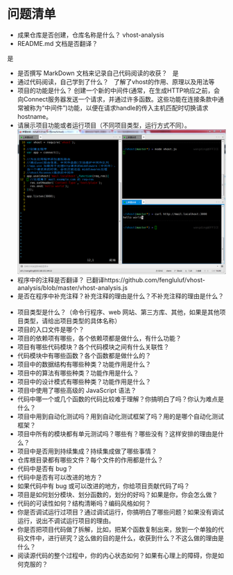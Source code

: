 # 问题清单
- 成果仓库是否创建，仓库名称是什么？
  vhost-analysis
- README.md 文档是否翻译？ 

是
- 是否撰写 MarkDown 文档来记录自己代码阅读的收获？  
是
- 通过代码阅读，自己学到了什么？  
了解了vhost的作用、原理以及用法等
- 项目的功能是什么？
创建一个新的中间件(通常，在生成HTTP响应之前，会向Connect服务器发送一个请求，并通过许多函数。这些功能在连接条款中通常被称为“中间件”)功能，以便在请求handle的传入主机匹配时切换请求hostname。
- 请展示项目功能或者运行项目（不同项目类型，运行方式不同）。  
![image](https://github.com/fengluluf/vhost-analysis/blob/master/imgs/%E8%BF%90%E8%A1%8C.png)
- 程序中的注释是否翻译？
已翻译https://github.com/fengluluf/vhost-analysis/blob/master/vhost-analysis.js
- 是否在程序中补充注释？补充注释的理由是什么？不补充注释的理由是什么？  
- 项目类型是什么？（命令行程序、web 网站、第三方库、其他，如果是其他项目类型，请给出项目类型的具体名称）  
- 项目的入口文件是哪个？  
- 项目的依赖项有哪些，各个依赖项都是做什么，有什么功能？  
- 项目有哪些代码模块？各个代码模块之间有什么关联性？  
- 代码模块中有哪些函数？各个函数都是做什么的？  
- 项目中的数据结构有哪些种类？功能作用是什么？  
- 项目中的算法有哪些种类？功能作用是什么？  
- 项目中的设计模式有哪些种类？功能作用是什么？  
- 项目中使用了哪些高级的 JavaScript 语法？  
- 代码中哪一个或几个函数的代码比较难于理解？你搞明白了吗？你认为难点是什么？  
- 项目中用到自动化测试吗？用到自动化测试框架了吗？用的是哪个自动化测试框架？  
- 项目中所有的模块都有单元测试吗？哪些有？哪些没有？这样安排的理由是什么？  
- 项目中是否用到持续集成？持续集成做了哪些事情？  
- 仓库根目录都有哪些文件？每个文件的作用都是什么？  
- 代码中是否有 bug？  
- 代码中是否有可以改进的地方？  
- 如果代码中有 bug 或可以改进的地方，你给项目贡献代码了吗？  
- 项目是如何划分模块、划分函数的，划分的好吗？如果是你，你会怎么做？  
- 代码的可读性如何？结构清晰吗？编码风格如何？  
- 你是否调试运行过项目？通过调试运行，你搞明白了哪些问题？如果没有调试运行，说出不调试运行项目的理由。  
- 你是否把项目代码做了拆解，比如，把某个函数复制出来，放到一个单独的代码文件中，进行研究？这么做的目的是什么，收获到什么？不这么做的理由是什么？  
- 阅读源代码的整个过程中，你的内心状态如何？如果有心理上的障碍，你是如何克服的？
